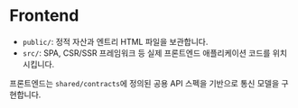 # Frontend

- `public/`: 정적 자산과 엔트리 HTML 파일을 보관합니다.
- `src/`: SPA, CSR/SSR 프레임워크 등 실제 프론트엔드 애플리케이션 코드를 위치시킵니다.

프론트엔드는 `shared/contracts`에 정의된 공용 API 스펙을 기반으로 통신 모델을 구현합니다.

